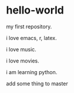 # hello-world
my first repository.

i love emacs, r, latex.

i love music.

i love movies.

i am learning python.

add some thing to master
